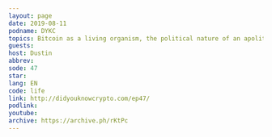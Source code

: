 ```yaml
---
layout: page
date: 2019-08-11
podname: DYKC
topics: Bitcoin as a living organism, the political nature of an apolitical protocol, and more
guests: 
host: Dustin
abbrev: 
sode: 47
star: 
lang: EN
code: life
link: http://didyouknowcrypto.com/ep47/
podlink: 
youtube: 
archive: https://archive.ph/rKtPc
---
```

